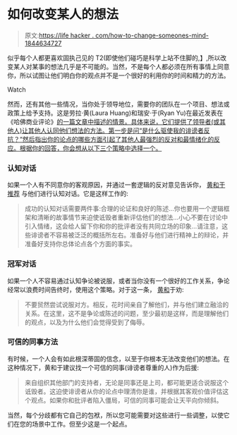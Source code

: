 # 如何改变某人的想法

> 原文:[https://life hacker . com/how-to-change-someones-mind-1844634727](https://lifehacker.com/how-to-change-someones-mind-1844634727)

似乎每个人都更喜欢固执己见的 T2(即使他们碰巧是科学上站不住脚的,】,所以改变某人对某事的想法几乎是不可能的。当然，不是每个人都必须在所有事情上同意你，所以试图让他们明白你的观点并不是一个很好的利用你的时间和精力的方法。

Watch

然而，还有其他一些情况，当你处于领导地位，需要你的团队在一个项目、想法或政策上给予支持。这是劳拉·黄(Laura Huang)和瑞安·于(Ryan Yu)在最近发表在《哈佛商业评论》[的一篇文章中描述的情景。具体来说，它们提供了领导者(或其他人)让其他人认同他们想法的方法。第一步是问“是什么驱使我的诽谤者反抗？”然后指出你的论点的哪些方面引起了其他人最强烈的反对和最情绪化的反应。根据你的回答，你会想从以下三个策略中选择一个。](https://hbr.org/2020/07/how-to-actually-change-someones-mind?utm_source=pocket&utm_medium=email&utm_campaign=pockethits)

### 认知对话

如果一个人有不同意你的客观原因，并通过一套逻辑的反对意见告诉你， [黄和于推荐](https://hbr.org/2020/07/how-to-actually-change-someones-mind?utm_source=pocket&utm_medium=email&utm_campaign=pockethits) 与他们进行认知对话。它是这样工作的:

> 成功的认知对话需要两件事:合理的论证和良好的陈述...你也要用一个逻辑框架和清晰的故事情节来迫使诋毁者重新评估他们的想法...小心不要在讨论中引入情绪，这会给人留下你和你的批评者没有共同立场的印象...请注意，这些诽谤者不容易被泛泛的概括所左右。准备好与他们进行精神上的辩论，并准备好支持你总体论点各个方面的事实。

### 冠军对话

如果一个人不容易通过认知争论被说服，或者当你没有一个很好的工作关系，争论经常以浪费时间告终时，使用这个策略。对于这一条， [黄和](https://hbr.org/2020/07/how-to-actually-change-someones-mind?utm_source=pocket&utm_medium=email&utm_campaign=pockethits)于劝:

> 不要贸然尝试说服对方。相反，花时间亲自了解他们，并与他们建立融洽的关系。在这里，这不是争论或陈述的问题，至少最初是这样，而是理解他们的观点，以及为什么他们会觉得受到了侮辱。

### 可信的同事方法

有时候，一个人会有如此根深蒂固的信念，以至于你根本无法改变他们的想法。在这种情况下，黄和于建议找一个可信的同事(诽谤者尊重的人)作为后援:

> 来自组织其他部门的支持者，无论是同事还是上司，都可能更适合说服这个诋毁者。这迫使诽谤者从你的论点中理清你是谁，并根据其客观价值评估这个观点。如果你和批评者陷入僵局，可信的同事可能会让天平向你倾斜。

当然，每个分歧都有它自己的包袱，所以您可能需要对这些进行一些调整，以使它们在您的场景中工作。但至少这是一个起点。